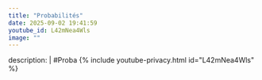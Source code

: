 ```yaml
---
title: "Probabilités"
date: 2025-09-02 19:41:59 
youtube_id: L42mNea4Wls
image: ""
---
```

description: |
  #Proba
{% include youtube-privacy.html id="L42mNea4Wls" %}
